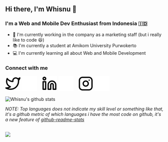 ## Hi there, I'm Whisnu :wave:

### I'm a Web and Mobile Dev Enthusiast from Indonesia :indonesia:
- :briefcase: I'm currently working in the company as a marketing staff (but i really like to code 😆)
- :books: I'm currently a student at Amikom University Purwokerto
- :computer: I'm currently learning all about Web and Mobile Development

### Connect with me
[![website](./img/twitter-light.svg)](https://twitter.com/whisnuys#gh-light-mode-only)
[![website](./img/twitter-dark.svg)](https://twitter.com/whisnuys#gh-dark-mode-only)
&nbsp;&nbsp;
[![website](./img/linkedin-light.svg)](https://www.linkedin.com/in/whisnuys/#gh-light-mode-only)
[![website](./img/linkedin-dark.svg)](https://www.linkedin.com/in/whisnuys/#gh-dark-mode-only)
&nbsp;&nbsp;
[![website](./img/instagram-light.svg)](https://www.instagram.com/whisnu.ys/#gh-light-mode-only)
[![website](./img/instagram-dark.svg)](https://www.instagram.com/whisnu.ys/#gh-dark-mode-only)

<img align="left" src="https://github-readme-stats.vercel.app/api?username=whisnuys&show_icons=true&include_all_commits=true&theme=algolia" alt="Whisnu's github stats"/>
<br/>

*NOTE: Top languages does not indicate my skill level or something like that, it's a github metric of which languages i have the most code on github, it's a new feature of [github-readme-stats](https://github.com/anuraghazra/github-readme-stats)*

<br/>

<img align="left" src="https://github-readme-stats.vercel.app/api/top-langs/?username=whisnuys&layout=compact&theme=algolia"/>
